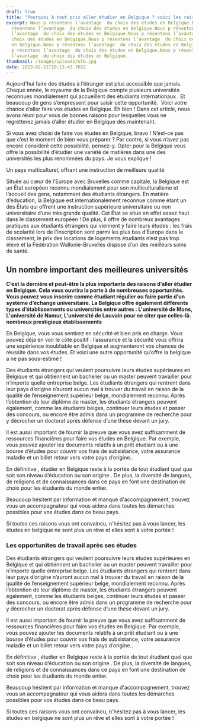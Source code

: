 ```yaml
---
draft: true
title: "Pourquoi à tout prix aller étudier en Belgique ? voici les raisons. "
excerpt: Nous p résentons l’avantage  du choix des études en Belgique.Nous p
  résentons l’avantage  du choix des études en Belgique.Nous p résentons
  l’avantage  du choix des études en Belgique.Nous p résentons l’avantage  du
  choix des études en Belgique.Nous p résentons l’avantage  du choix des études
  en Belgique.Nous p résentons l’avantage  du choix des études en Belgique.Nous
  p résentons l’avantage  du choix des études en Belgique.Nous p résentons
  l’avantage  du choix des études en Belgique.
thumbnail: /images/uploads/ulb.jpg
date: 2023-02-21T10:13:43.765Z
---
```

Aujourd'hui faire des études à l’étranger est plus accessible que jamais. Chaque année, le royaume de la Belgique compte plusieurs universités reconnues mondialement qui accueillent des étudiants internationaux . Et beaucoup de gens s’empressent pour saisir cette opportunité.  Voici votre chance d’aller faire vos études en Belgique. Eh bien ! Dans cet article, nous avons réuni pour vous de bonnes raisons pour lesquelles vous ne regretterez jamais d’aller étudier en Belgique dès maintenant. 

Si vous avez choisi de faire vos études en Belgique, bravo ! N’est-ce pas que c’est le moment de bien vous préparer ? Par contre, si vous n’avez pas encore considéré cette possibilité, pensez-y. Opter pour la Belgique vous offre la possibilité d’étudier une variété de matières dans une des universités les plus renommées du pays. Je vous explique !  

Un pays multiculturel, offrant une instruction de meilleure qualité  

Située au cœur de l’Europe avec Bruxelles comme capitale, la Belgique est un État européen reconnu mondialement pour son multiculturalisme et l’accueil des gens, notamment des étudiants étrangers. En matière d’éducation, la Belgique est internationalement reconnue comme étant un des États qui offrent une instruction supérieure universitaire ou non universitaire d’une très grande qualité. Cet État se situe en effet assez haut dans le classement européen ! De plus, il offre de nombreux avantages pratiques aux étudiants étrangers qui viennent y faire leurs études : les frais de scolarité lors de l'inscription sont parmi les plus bas d’Europe dans le classement, le prix des locations de logements étudiants n’est pas trop élevé et la Fédération Wallonie-Bruxelles dispose d’un des meilleurs soins de santé.

## Un nombre important des meilleures universités 

**C’est la dernière et peut-être la plus importante des raisons d’aller étudier en Belgique. Cela vous ouvrira la porte à de nombreuses opportunités. Vous pouvez vous inscrire comme étudiant régulier ou faire partie d’un système d’échange universitaire. La Belgique offre également différents types d’établissements ou universités entre autres : L'université de Mons, L'université de Namur, L'université de Louvain pour ne citer que celles-là. nombreux prestigieux établissements**

En Belgique, vous vous sentirez en sécurité et bien pris en charge. Vous pouvez déjà en voir le côté positif : l’assurance et la sécurité vous offrira une expérience inoubliable en Belgique et augmenteront vos chances de réussite dans vos études. Et voici une autre opportunité qu’offre la belgique a ne pas sous-estimé !

Des étudiants étrangers qui veulent poursuivre leurs études supérieures en Belgique et qui obtiennent un bachelier ou un master peuvent travailler pour n’importe quelle entreprise belge. Les étudiants étrangers qui rentrent dans leur pays d’origine n’auront aucun mal à trouver du travail en raison de la qualité de l’enseignement supérieur belge, mondialement reconnu. Après l’obtention de leur diplôme de master, les étudiants étrangers peuvent également, comme les étudiants belges, continuer leurs études et passer des concours, ou encore être admis dans un programme de recherche pour y décrocher un doctorat après défense d’une thèse devant un jury.

Il est aussi important de fournir la preuve que vous avez suffisamment de ressources financières pour faire vos études en Belgique. Par exemple, vous pouvez ajouter les documents relatifs à un prêt étudiant ou à une bourse d’études pour couvrir vos frais de subsistance, votre assurance maladie et un billet retour vers votre pays d’origine..

En définitive , étudier en Belgique reste à la portée de tout étudiant quel que soit son niveau d’éducation ou son origine . De plus, la diversité de langues, de religions et de connaissances dans ce pays en font une destination de choix pour les étudiants du monde entier. 

Beaucoup hésitent par information et manque d'accompagnement, trouvez vous un accompagnateur qui vous aidera dans toutes les démarches possibles pour vos études dans ce beau pays.    

Si toutes ces raisons vous ont convaincu, n'hésitez pas à vous lancer, les études en belgique ne sont plus un rêve et elles sont à votre portée ! 

### Les opportunites  de travail après ses études 

Des étudiants étrangers qui veulent poursuivre leurs études supérieures en Belgique et qui obtiennent un bachelier ou un master peuvent travailler pour n’importe quelle entreprise belge. Les étudiants étrangers qui rentrent dans leur pays d’origine n’auront aucun mal à trouver du travail en raison de la qualité de l’enseignement supérieur belge, mondialement reconnu. Après l’obtention de leur diplôme de master, les étudiants étrangers peuvent également, comme les étudiants belges, continuer leurs études et passer des concours, ou encore être admis dans un programme de recherche pour y décrocher un doctorat après défense d’une thèse devant un jury.

Il est aussi important de fournir la preuve que vous avez suffisamment de ressources financières pour faire vos études en Belgique. Par exemple, vous pouvez ajouter les documents relatifs à un prêt étudiant ou à une bourse d’études pour couvrir vos frais de subsistance, votre assurance maladie et un billet retour vers votre pays d’origine..

En définitive , étudier en Belgique reste à la portée de tout étudiant quel que soit son niveau d’éducation ou son origine . De plus, la diversité de langues, de religions et de connaissances dans ce pays en font une destination de choix pour les étudiants du monde entier. 

Beaucoup hésitent par information et manque d'accompagnement, trouvez vous un accompagnateur qui vous aidera dans toutes les démarches possibles pour vos études dans ce beau pays.    

Si toutes ces raisons vous ont convaincu, n'hésitez pas à vous lancer, les études en belgique ne sont plus un rêve et elles sont à votre portée !